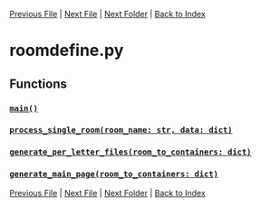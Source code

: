[Previous File](fixing.md) | [Next File](spawnpoints.md) | [Next Folder](article_content/hotbar_slots_content.md) | [Back to Index](../INDEX.md)

# roomdefine.py

## Functions

### [`main()`](https://github.com/Vaileasys/pz-wiki_parser/blob/main/scripts/roomdefine.py#L13)
### [`process_single_room(room_name: str, data: dict)`](https://github.com/Vaileasys/pz-wiki_parser/blob/main/scripts/roomdefine.py#L52)
### [`generate_per_letter_files(room_to_containers: dict)`](https://github.com/Vaileasys/pz-wiki_parser/blob/main/scripts/roomdefine.py#L71)
### [`generate_main_page(room_to_containers: dict)`](https://github.com/Vaileasys/pz-wiki_parser/blob/main/scripts/roomdefine.py#L149)


[Previous File](fixing.md) | [Next File](spawnpoints.md) | [Next Folder](article_content/hotbar_slots_content.md) | [Back to Index](../INDEX.md)
